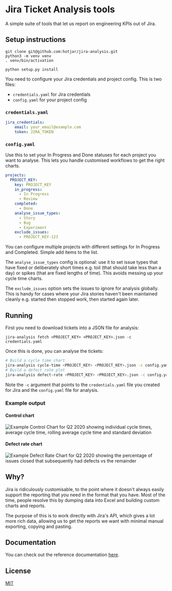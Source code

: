 # Jira Ticket Analysis tools

A simple suite of tools that let us report on engineering KPIs out of Jira.

## Setup instructions

```
git clone git@github.com:hotjar/jira-analysis.git
python3 -m venv venv
. venv/bin/activation

python setup.py install
```

You need to configure your Jira credentials and project config. This is two files:

* `credentials.yaml` for Jira credentials
* `config.yaml` for your project config

### `credentials.yaml`

```yaml
jira_credentials:
    email: your_email@example.com
    token: JIRA_TOKEN
```

### `config.yaml`

Use this to set your In Progress and Done statuses for each project you want to analyse. This lets you handle customised
workflows to get the right charts.

```yaml
projects:
  PROJECT_KEY:
    key: PROJECT_KEY
    in_progress:
      - In Progress
      - Review
    completed:
      - Done
    analyse_issue_types:
      - Story
      - Bug
      - Experiment
    exclude_issues:
      - PROJECT_KEY-123
```

You can configure multiple projects with different settings for In Progress and Completed. Simple add items to the list.

The `analyse_issue_types` config is optional: use it to set issue types that have fixed or deliberately short times e.g.
toil (that should take less than a day) or spikes (that are fixed lengths of time). This avoids messing up your cycle
time charts.

The `exclude_issues` option sets the issues to ignore for analysis globally. This is handy for cases where your Jira
stories haven't been maintained cleanly e.g. started then stopped work, then started again later.

## Running

First you need to download tickets into a JSON file for analysis:

```
jira-analysis fetch <PROJECT_KEY> <PROJECT_KEY>.json -c credentials.yaml
```

Once this is done, you can analyse the tickets:

```bash
# Build a cycle time chart
jira-analysis cycle-time <PROJECT_KEY> <PROJECT_KEY>.json -c config.yaml
# Build a defect rate plot
jira-analysis defect-rate <PROJECT_KEY> <PROJECT_KEY>.json -c config.yaml
```

Note the `-c` argument that points to the `credentials.yaml` file you created for Jira and the `config.yaml` file for
analysis.

### Example output

#### Control chart

![Example Control Chart for Q2 2020 showing individual cycle times, average cycle time, rolling average cycle time and standard deviation](./doc/example_control_chart.png)

#### Defect rate chart

![Example Defect Rate Chart for Q2 2020 showing the percentage of issues closed that subsequently had defects vs the remainder](./doc/example_defect_rate_chart.png)

## Why?

Jira is ridiculously customisable, to the point where it doesn't always easily support the reporting that you need in
the format that you have. Most of the time, people resolve this by dumping data into Excel and building custom charts
and reports.

The purpose of this is to work directly with Jira's API, which gives a lot more rich data, allowing us to get the
reports we want with minimal manual exporting, copying and pasting.

## Documentation
You can check out the reference documentation [here](https://docs.contour.so/hotjar/jira-analysis/getting-started).


## License

[MIT](./LICENSE)
